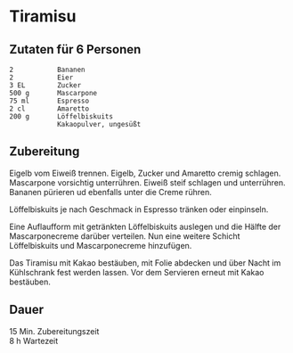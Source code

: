 # Tiramisu

## Zutaten für 6 Personen
    2           Bananen
    2           Eier
    3 EL        Zucker
    500 g       Mascarpone
    75 ml       Espresso
    2 cl        Amaretto
    200 g       Löffelbiskuits
                Kakaopulver, ungesüßt

## Zubereitung
Eigelb vom Eiweiß trennen. Eigelb, Zucker und Amaretto cremig schlagen. Mascarpone vorsichtig unterrühren. Eiweiß steif schlagen und unterrühren. Bananen pürieren ud ebenfalls unter die Creme rühren.

Löffelbiskuits je nach Geschmack in Espresso tränken oder einpinseln.

Eine Auflaufform mit getränkten Löffelbiskuits auslegen und die Hälfte der Mascarponecreme darüber verteilen. Nun eine weitere Schicht Löffelbiskuits und Mascarponecreme hinzufügen.

Das Tiramisu mit Kakao bestäuben, mit Folie abdecken und über Nacht im Kühlschrank fest werden lassen. Vor dem Servieren erneut mit Kakao bestäuben.

## Dauer
15 Min. Zubereitungszeit<br />
8 h Wartezeit 
